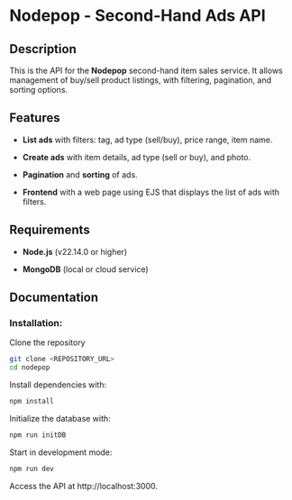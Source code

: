 # Nodepop - Second-Hand Ads API

## Description

This is the API for the **Nodepop** second-hand item sales service. It allows management of buy/sell product listings, with filtering, pagination, and sorting options.

## Features

- **List ads** with filters: tag, ad type (sell/buy), price range, item name.

- **Create ads** with item details, ad type (sell or buy), and photo.

- **Pagination** and **sorting** of ads.

- **Frontend** with a web page using EJS that displays the list of ads with filters.

## Requirements

- **Node.js** (v22.14.0 or higher)

- **MongoDB** (local or cloud service)



## Documentation

### Installation:

Clone the repository

```sh
git clone <REPOSITORY_URL>
cd nodepop
```


Install dependencies with:

```sh
npm install
```

Initialize the database with:

```sh
npm run initDB
```

Start in development mode:

```sh
npm run dev
```

Access the API at http://localhost:3000.



